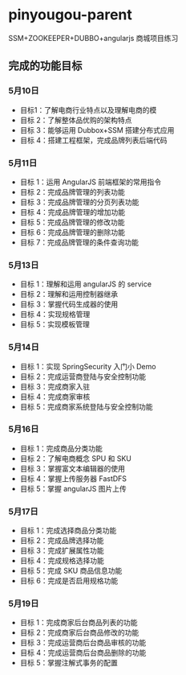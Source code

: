 # pinyougou-parent
SSM+ZOOKEEPER+DUBBO+angularjs 商城项目练习

## 完成的功能目标


### 5月10日
- 目标1：了解电商行业特点以及理解电商的模
- 目标 2：了解整体品优购的架构特点
- 目标 3：能够运用 Dubbox+SSM 搭建分布式应用
- 目标 4：搭建工程框架，完成品牌列表后端代码

### 5月11日
- 目标 1：运用 AngularJS 前端框架的常用指令
- 目标 2：完成品牌管理的列表功能
- 目标 3：完成品牌管理的分页列表功能
- 目标 4：完成品牌管理的增加功能
- 目标 5：完成品牌管理的修改功能
- 目标 6：完成品牌管理的删除功能
- 目标 7：完成品牌管理的条件查询功能

### 5月13日
- 目标 1：理解和运用 angularJS 的 service
- 目标 2：理解和运用控制器继承
- 目标 3：掌握代码生成器的使用
- 目标 4：实现规格管理
- 目标 5：实现模板管理

### 5月14日
- 目标 1：实现 SpringSecurity 入门小 Demo
- 目标 2：完成运营商登陆与安全控制功能
- 目标 3：完成商家入驻
- 目标 4：完成商家审核
- 目标 5：完成商家系统登陆与安全控制功能

### 5月16日
- 目标 1：完成商品分类功能
- 目标 2：了解电商概念 SPU 和 SKU
- 目标 3：掌握富文本编辑器的使用
- 目标 4：掌握上传服务器 FastDFS
- 目标 5：掌握 angularJS 图片上传

### 5月17日
- 目标 1：完成选择商品分类功能
- 目标 2：完成品牌选择功能
- 目标 3：完成扩展属性功能
- 目标 4：完成规格选择功能
- 目标 5：完成 SKU 商品信息功能
- 目标 6：完成是否启用规格功能

### 5月19日
- 目标 1：完成商家后台商品列表的功能
- 目标 2：完成商家后台商品修改的功能
- 目标 3：完成运营商后台商品审核的功能
- 目标 4：完成运营商后台商品删除的功能
- 目标 5：掌握注解式事务的配置




